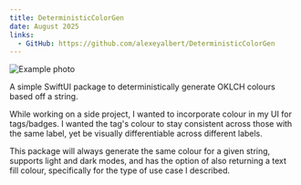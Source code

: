```yaml
---
title: DeterministicColorGen
date: August 2025
links:
  - GitHub: https://github.com/alexeyalbert/DeterministicColorGen
---
```


![Example photo](/images/deterministic-color-gen.png)

A simple SwiftUI package to deterministically generate OKLCH colours based off a string.

While working on a side project, I wanted to incorporate colour in my UI for tags/badges. I wanted the tag's colour to stay consistent across those with the same label, yet be visually differentiable across different labels.

This package will always generate the same colour for a given string, supports light and dark modes, and has the option of also returning a text fill colour, specifically for the type of use case I described.
